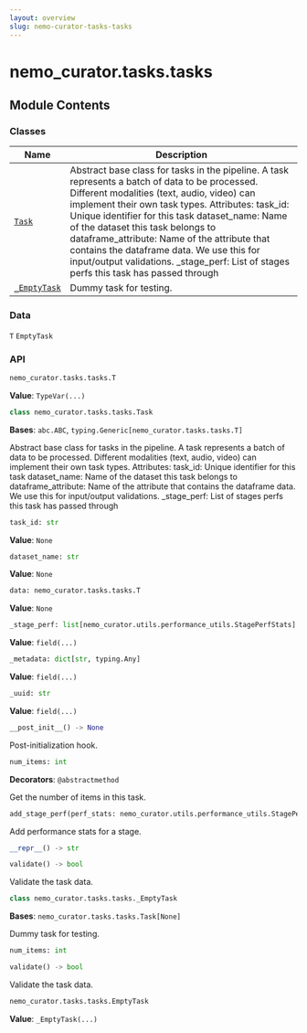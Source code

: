 ```yaml
---
layout: overview
slug: nemo-curator-tasks-tasks
---
```


# nemo_curator.tasks.tasks



## Module Contents

### Classes

| Name | Description |
|------|-------------|
| [`Task`](#nemo_curatortaskstaskstask) | Abstract base class for tasks in the pipeline. A task represents a batch of data to be processed. Different modalities (text, audio, video) can implement their own task types. Attributes: task_id: Unique identifier for this task dataset_name: Name of the dataset this task belongs to dataframe_attribute: Name of the attribute that contains the dataframe data. We use this for input/output validations. _stage_perf: List of stages perfs this task has passed through |
| [`_EmptyTask`](#nemo_curatortaskstasks_emptytask) | Dummy task for testing. |

### Data

`T`
`EmptyTask`

### API

```python
nemo_curator.tasks.tasks.T
```

**Value**: `TypeVar(...)`


```python
class nemo_curator.tasks.tasks.Task
```

**Bases**: `abc.ABC`, `typing.Generic[nemo_curator.tasks.tasks.T]`

Abstract base class for tasks in the pipeline.
A task represents a batch of data to be processed. Different modalities
(text, audio, video) can implement their own task types.
Attributes:
    task_id: Unique identifier for this task
    dataset_name: Name of the dataset this task belongs to
    dataframe_attribute: Name of the attribute that contains the dataframe data. We use this for input/output validations.
    _stage_perf: List of stages perfs this task has passed through

```python
task_id: str
```

**Value**: `None`


```python
dataset_name: str
```

**Value**: `None`


```python
data: nemo_curator.tasks.tasks.T
```

**Value**: `None`


```python
_stage_perf: list[nemo_curator.utils.performance_utils.StagePerfStats]
```

**Value**: `field(...)`


```python
_metadata: dict[str, typing.Any]
```

**Value**: `field(...)`


```python
_uuid: str
```

**Value**: `field(...)`


```python
__post_init__() -> None
```

Post-initialization hook.


```python
num_items: int
```

**Decorators**: `@abstractmethod`

Get the number of items in this task.


```python
add_stage_perf(perf_stats: nemo_curator.utils.performance_utils.StagePerfStats) -> None
```

Add performance stats for a stage.


```python
__repr__() -> str
```


```python
validate() -> bool
```

Validate the task data.


```python
class nemo_curator.tasks.tasks._EmptyTask
```

**Bases**: `nemo_curator.tasks.tasks.Task[None]`

Dummy task for testing.

```python
num_items: int
```


```python
validate() -> bool
```

Validate the task data.


```python
nemo_curator.tasks.tasks.EmptyTask
```

**Value**: `_EmptyTask(...)`

